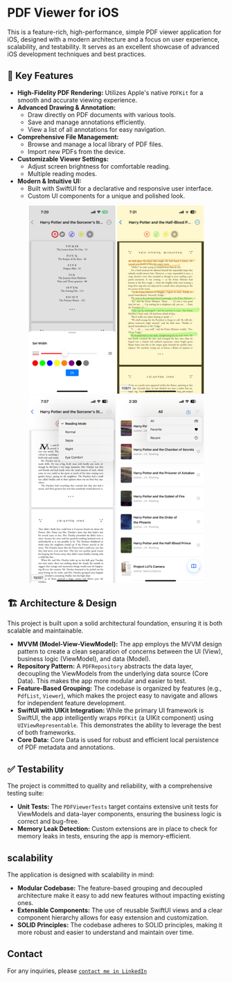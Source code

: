 # PDF Viewer for iOS

This is a feature-rich, high-performance, simple PDF viewer application for iOS, designed with a modern architecture and a focus on user experience, scalability, and testability. It serves as an excellent showcase of advanced iOS development techniques and best practices.


## 🚀 Key Features

*   **High-Fidelity PDF Rendering:** Utilizes Apple's native `PDFKit` for a smooth and accurate viewing experience.
*   **Advanced Drawing & Annotation:**
    *   Draw directly on PDF documents with various tools.
    *   Save and manage annotations efficiently.
    *   View a list of all annotations for easy navigation.
*   **Comprehensive File Management:**
    *   Browse and manage a local library of PDF files.
    *   Import new PDFs from the device.
*   **Customizable Viewer Settings:**
    *   Adjust screen brightness for comfortable reading.
    *   Multiple reading modes.
*   **Modern & Intuitive UI:**
    *   Built with SwiftUI for a declarative and responsive user interface.
    *   Custom UI components for a unique and polished look.
 

<p align="center">
<img src="https://github.com/oviebd/PDFVIewer_iOS/blob/main/Demo/annotation_setting.PNG" width="200"/>
<img src="https://github.com/oviebd/PDFVIewer_iOS/blob/main/Demo/annotation_with_seipa .PNG" width="200"/>
   <img src="https://github.com/oviebd/PDFVIewer_iOS/blob/main/Demo/readingMode.PNG" width="200"/>
<img src="https://github.com/oviebd/PDFVIewer_iOS/blob/main/Demo/sorting_menu.PNG" width="200"/>
</p>

  

## 🏗️ Architecture & Design

This project is built upon a solid architectural foundation, ensuring it is both scalable and maintainable.

*   **MVVM (Model-View-ViewModel):** The app employs the MVVM design pattern to create a clean separation of concerns between the UI (View), business logic (ViewModel), and data (Model).
*   **Repository Pattern:** A `PDFRepository` abstracts the data layer, decoupling the ViewModels from the underlying data source (Core Data). This makes the app more modular and easier to test.
*   **Feature-Based Grouping:** The codebase is organized by features (e.g., `PdfList`, `Viewer`), which makes the project easy to navigate and allows for independent feature development.
*   **SwiftUI with UIKit Integration:** While the primary UI framework is SwiftUI, the app intelligently wraps `PDFKit` (a UIKit component) using `UIViewRepresentable`. This demonstrates the ability to leverage the best of both frameworks.
*   **Core Data:** Core Data is used for robust and efficient local persistence of PDF metadata and annotations.

## ✅ Testability

The project is committed to quality and reliability, with a comprehensive testing suite:

*   **Unit Tests:** The `PDFViewerTests` target contains extensive unit tests for ViewModels and data-layer components, ensuring the business logic is correct and bug-free.
*   **Memory Leak Detection:** Custom extensions are in place to check for memory leaks in tests, ensuring the app is memory-efficient.

##  scalability

The application is designed with scalability in mind:

*   **Modular Codebase:** The feature-based grouping and decoupled architecture make it easy to add new features without impacting existing ones.
*   **Extensible Components:** The use of reusable SwiftUI views and a clear component hierarchy allows for easy extension and customization.
*   **SOLID Principles:** The codebase adheres to SOLID principles, making it more robust and easier to understand and maintain over time.

## Contact

For any inquiries, please [`contact me in LinkedIn`](http://www.linkedin.com/in/habibur-rahman-32547b109)
